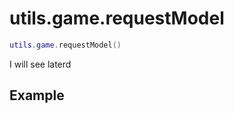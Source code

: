 # utils.game.requestModel

```lua
utils.game.requestModel()
```
I will see laterd

## Example
```lua

```